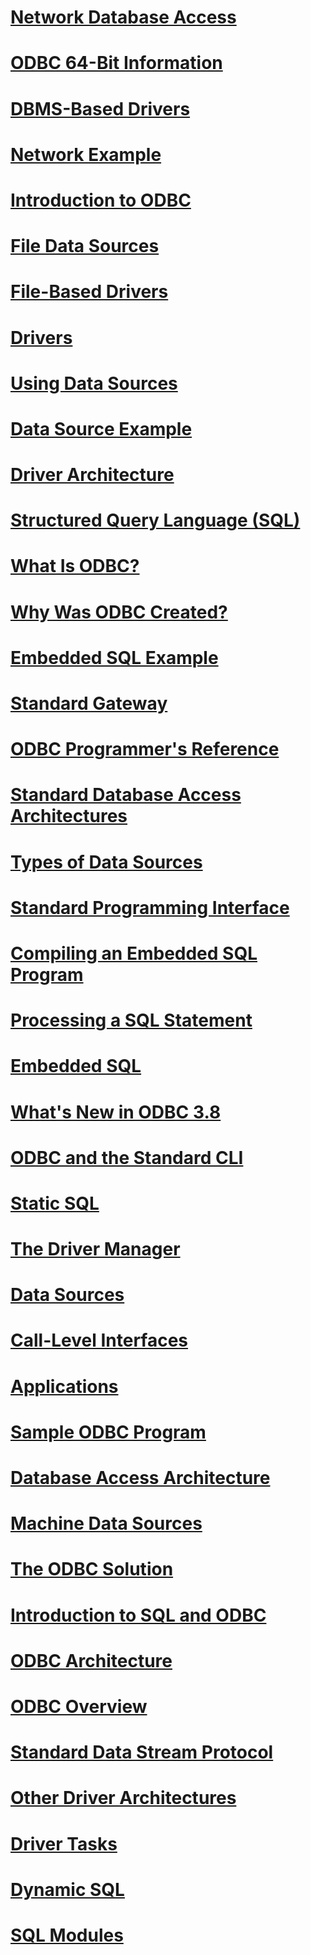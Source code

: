 # [Network Database Access](network-database-access.md)
# [ODBC 64-Bit Information](odbc-64-bit-information.md)
# [DBMS-Based Drivers](dbms-based-drivers.md)
# [Network Example](network-example.md)
# [Introduction to ODBC](introduction-to-odbc.md)
# [File Data Sources](file-data-sources.md)
# [File-Based Drivers](file-based-drivers.md)
# [Drivers](drivers.md)
# [Using Data Sources](using-data-sources.md)
# [Data Source Example](data-source-example.md)
# [Driver Architecture](driver-architecture.md)
# [Structured Query Language (SQL)](structured-query-language-sql.md)
# [What Is ODBC?](what-is-odbc.md)
# [Why Was ODBC Created?](why-was-odbc-created.md)
# [Embedded SQL Example](embedded-sql-example.md)
# [Standard Gateway](standard-gateway.md)
# [ODBC Programmer's Reference](odbc-programmer-s-reference.md)
# [Standard Database Access Architectures](standard-database-access-architectures.md)
# [Types of Data Sources](types-of-data-sources.md)
# [Standard Programming Interface](standard-programming-interface.md)
# [Compiling an Embedded SQL Program](compiling-an-embedded-sql-program.md)
# [Processing a SQL Statement](processing-a-sql-statement.md)
# [Embedded SQL](embedded-sql.md)
# [What's New in ODBC 3.8](what-s-new-in-odbc-3-8.md)
# [ODBC and the Standard CLI](odbc-and-the-standard-cli.md)
# [Static SQL](static-sql.md)
# [The Driver Manager](the-driver-manager.md)
# [Data Sources](data-sources.md)
# [Call-Level Interfaces](call-level-interfaces.md)
# [Applications](applications.md)
# [Sample ODBC Program](sample-odbc-program.md)
# [Database Access Architecture](database-access-architecture.md)
# [Machine Data Sources](machine-data-sources.md)
# [The ODBC Solution](the-odbc-solution.md)
# [Introduction to SQL and ODBC](introduction-to-sql-and-odbc.md)
# [ODBC Architecture](odbc-architecture.md)
# [ODBC Overview](odbc-overview.md)
# [Standard Data Stream Protocol](standard-data-stream-protocol.md)
# [Other Driver Architectures](other-driver-architectures.md)
# [Driver Tasks](driver-tasks.md)
# [Dynamic SQL](dynamic-sql.md)
# [SQL Modules](sql-modules.md)
